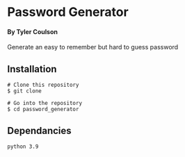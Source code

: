 # Password Generator
#### By Tyler Coulson


Generate an easy to remember but hard to guess password

## Installation 
    # Clone this repository
    $ git clone

    # Go into the repository
    $ cd password_generator

## Dependancies
    python 3.9
